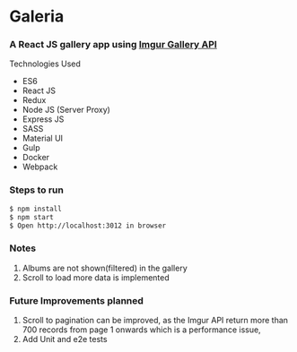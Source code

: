# Galeria
### A React JS gallery app using [Imgur Gallery API](https://api.imgur.com/endpoints/gallery)

Technologies Used
 - ES6
 - React JS
 - Redux
 - Node JS (Server Proxy)
 - Express JS
 - SASS
 - Material UI
 - Gulp
 - Docker
 - Webpack
 
### Steps to run
```sh
$ npm install
$ npm start
$ Open http://localhost:3012 in browser
```

### Notes
 1. Albums are not shown(filtered) in the gallery 
 2. Scroll to load more data is implemented
 
### Future Improvements planned
 1. Scroll to pagination can be improved, as the Imgur API return more than 700 records from page 1 onwards which is a performance issue,
 2. Add Unit and e2e tests


